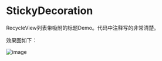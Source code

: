 # StickyDecoration

RecycleView列表带吸附的标题Demo。代码中注释写的非常清楚。

效果图如下：

![image](https://github.com/aiyangtianci/StickyDecoration/blob/master/asd.gif)
